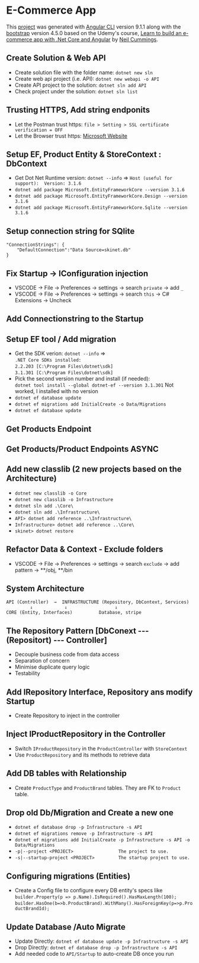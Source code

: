 # E-Commerce App

This [project](https://github.com/TryCatchLearn/Skinet) was generated with [Angular CLI](https://github.com/angular/angular-cli) version 9.1.1 along with the [bootstrap](https://getbootstrap.com/) version 4.5.0 based on the Udemy's course, [Learn to build an e-commerce app with .Net Core and Angular](https://www.udemy.com/course/learn-to-build-an-e-commerce-app-with-net-core-and-angular/) by [Neil Cummings](https://www.udemy.com/user/neil-cummings-2/). 

## Create Solution & Web API

- Create solution file with the folder name: `dotnet new sln`
- Create web api project (i.e. API): `dotnet new webapi -o API`
- Create API project to the solution: `dotnet sln add API`
- Check project under the solution: `dotnet sln list`

## Trusting HTTPS, Add string endponits

- Let the Postman trust https: `file > Setting > SSL certificate verification = OFF`
- Let the Browser trust https: [Microsoft Website](https://docs.microsoft.com/en-us/aspnet/core/security/enforcing-ssl?view=aspnetcore-3.0&branch=pr-en-us-14568&tabs=visual-studio#windows---certificate-not-trusted)

## Setup EF, Product Entity & StoreContext : DbContext

- Get Dot Net Runtime version: `dotnet --info` => `Host (useful for support):  Version: 3.1.6`
- `dotnet add package Microsoft.EntityFrameworkCore --version 3.1.6`
- `dotnet add package Microsoft.EntityFrameworkCore.Design --version 3.1.6`
- `dotnet add package Microsoft.EntityFrameworkCore.Sqlite --version 3.1.6`

## Setup connection string for SQlite

    "ConnectionStrings": {
        "DefaultConnection":"Data Source=skinet.db"
    }

## Fix Startup -> IConfiguration injection

- VSCODE -> File -> Preferences -> settings -> search `private` -> add `_`
- VSCODE -> File -> Preferences -> settings -> search `this` -> C# Extensions -> Uncheck

## Add Connectionstring to the Startup

## Setup EF tool / Add migration

- Get the SDK verion: `dotnet --info` =>  
    `.NET Core SDKs installed:`   
        `2.2.203 [C:\Program Files\dotnet\sdk]`  
        `3.1.301 [C:\Program Files\dotnet\sdk]`
- Pick the second version number and install (if needed):   
    `dotnet tool install --global dotnet-ef --version 3.1.301` Not worked, I installed with no version
- `dotnet ef database update`
- `dotnet ef migrations add InitialCreate -o Data/Migrations`
- `dotnet ef database update`

## Get Products Endpoint

## Get Products/Product Endpoints ASYNC

## Add new classlib (2 new projects based on the Architecture)

- `dotnet new classlib -o Core`
- `dotnet new classlib -o Infrastructure`
- `dotnet sln add .\Core\`
- `dotnet sln add .\Infrastructure\`
- `API> dotnet add reference ..\Infrastructure\`
- `Infrastructure> dotnet add reference ..\Core\`
- `skinet> dotnet restore`

## Refactor Data & Context - Exclude folders

- VSCODE -> File -> Preferences -> settings -> search `exclude` -> add pattern -> **/obj, **/bin

## System Architecture
    API (Controller)  →  INFRASTRUCTURE (Repository, DbContext, Services)
             ↓            ↓                  ↓
    CORE (Entity, Interfaces)          Database, stripe

## The Repository Pattern [DbConext --- (Repositort) --- Controller]
- Decouple business code from data access
- Separation of concern
- Minimise duplicate query logic
- Testability

## Add IRepository Interface, Repository ans modify Startup
- Create Repository to inject in the controller

## Inject IProductRepository in the Controller
- Switch `IProductRepository` in the `ProductController` with `StoreContext`  
- Use `ProductRepository` and its methods to retrieve data

## Add DB tables with Relationship
- Create `ProductType` and `ProductBrand` tables. They are FK to `Product` table.

## Drop old Db/Migration and Create a new one 
- `dotnet ef database drop -p Infrastructure -s API`  
- `dotnet ef migrations remove -p Infrastructure -s API` 
- `dotnet ef migrations add InitialCreate -p Infrastructure -s API -o Data/Migrations`
- `-p|--project <PROJECT>                 The project to use.`
- `-s|--startup-project <PROJECT>         The startup project to use.`

## Configuring migrations (Entities)
- Create a Config file to configure every DB entity's specs like  
    `builder.Property(p => p.Name).IsRequired().HasMaxLength(100);`  
    `builder.HasOne(b=>b.ProductBrand).WithMany().HasForeignKey(p=>p.ProductBrandId);`  

## Update Database /Auto Migrate
- Update Directly: `dotnet ef database update -p Infrastructure -s API`
- Drop Directly: `dotnet ef database drop -p Infrastructure -s API`
- Add needed code to `API/Startup` to auto-create DB once you run
